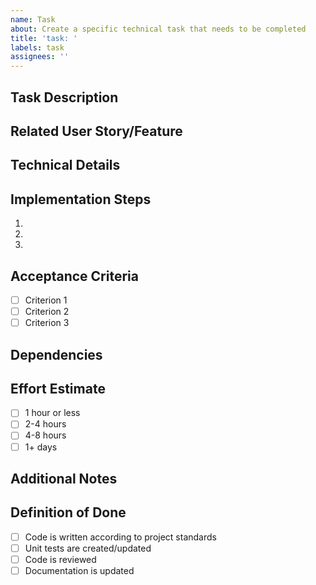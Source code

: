```yaml
---
name: Task
about: Create a specific technical task that needs to be completed
title: 'task: '
labels: task
assignees: ''
---
```


## Task Description

<!-- A clear and concise description of what needs to be done -->

## Related User Story/Feature

<!-- Link to the parent user story or feature this task supports (if applicable) -->

## Technical Details

<!-- Specific technical information needed to complete this task -->

## Implementation Steps

<!-- Suggested steps to complete this task -->

1.
2.
3.

## Acceptance Criteria

<!-- Specific requirements this task must meet -->

- [ ] Criterion 1
- [ ] Criterion 2
- [ ] Criterion 3

## Dependencies

<!-- List any tasks that must be completed before this one can be started -->

## Effort Estimate

<!-- Choose one of the following (remove others) -->

- [ ] 1 hour or less
- [ ] 2-4 hours
- [ ] 4-8 hours
- [ ] 1+ days

## Additional Notes

<!-- Any other relevant information -->

## Definition of Done

- [ ] Code is written according to project standards
- [ ] Unit tests are created/updated
- [ ] Code is reviewed
- [ ] Documentation is updated
